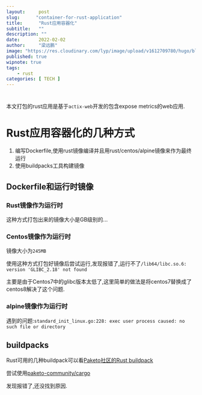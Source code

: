 ```yaml
---
layout:     post 
slug:      "container-for-rust-application"
title:      "Rust应用容器化"
subtitle:   ""
description: ""
date:       2022-02-02
author:     "梁远鹏"
image: "https://res.cloudinary.com/lyp/image/upload/v1612709780/hugo/blog.github.io/pexels-matt-hardy-2568001.jpg"
published: true
wipnote: true
tags:
    - rust 
categories: [ TECH ]
---    
```


# 

本文打包的rust应用是基于`actix-web`开发的包含expose metrics的web应用.

# Rust应用容器化的几种方式  

1. 编写Dockerfile,使用rust镜像编译并且用rust/centos/alpine镜像来作为最终运行  
2. 使用buildpacks工具构建镜像  

## Dockerfile和运行时镜像  

### Rust镜像作为运行时  

这种方式打包出来的镜像大小是GB级别的...

### Centos镜像作为运行时  

镜像大小为`245MB`

使用这种方式打包好镜像后尝试运行,发现报错了,运行不了`/lib64/libc.so.6: version 'GLIBC_2.18' not found`    

主要是由于Centos7中的glibc版本太低了,这里简单的做法是将centos7替换成了centos8解决了这个问题.

### alpine镜像作为运行时  

遇到的问题:`standard_init_linux.go:228: exec user process caused: no such file or directory`

## buildpacks  

Rust可用的几种buildpack可以看[Paketo社区的Rust buildpack](https://github.com/paketo-buildpacks/rfcs/pull/25/files#diff-a24ca387f8c220133edb10f8838a03879d4d53ce328d08ada68acad297cd34d7)

尝试使用[paketo-community/cargo](https://github.com/paketo-community/cargo) 

发现报错了,还没找到原因.
